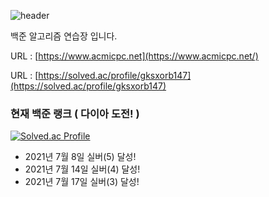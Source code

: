 ![header](https://capsule-render.vercel.app/api?type=Waving&color=FEFEFE&height=200&text=Algorithm%20challenge&fontAlignY=35&fontSize=60)


백준 알고리즘 연습장 입니다.

URL : [https://www.acmicpc.net](https://www.acmicpc.net/)

URL : [https://solved.ac/profile/gksxorb147](https://solved.ac/profile/gksxorb147)

### 현재 백준 랭크 ( 다이아 도전! )
[![Solved.ac Profile](http://mazassumnida.wtf/api/v2/generate_badge?boj=gksxorb147)](https://solved.ac/gksxorb147/)

- 2021년 7월 8일  실버(5) 달성!
- 2021년 7월 14일 실버(4) 달성!
- 2021년 7월 17일 실버(3) 달성!
